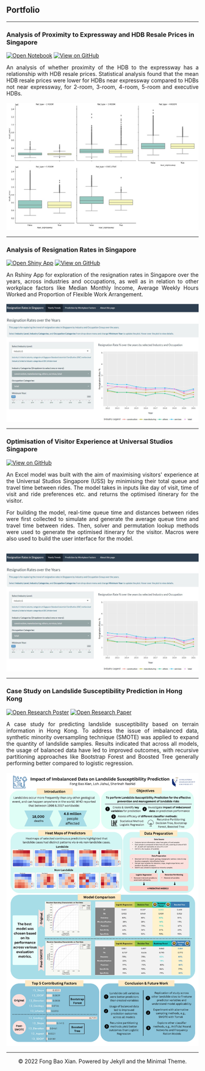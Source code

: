 ## Portfolio

---
### Analysis of Proximity to Expressway and HDB Resale Prices in Singapore

[![Open Notebook](https://img.shields.io/badge/Python-Open%20Notebook-%233776AB?logo=Python)](html/hdb_resale_notebook.html)
[![View on GitHub](https://img.shields.io/badge/Github-View%20on%20Github-%23181717?logo=Github)](https://github.com/fongbx/hdb_resale)

<div style="text-align: justify">
  An analysis of whether proximity of the HDB to the expressway has a relationship with HDB resale prices. Statistical analysis found that the mean HDB resale prices were lower for HDBs near expressway compared to HDBs not near expressway, for 2-room, 3-room, 4-room, 5-room and executive HDBs.
</div>
<br>
<center><img src="images/hdb_resale.JPG"/></center>

---
### Analysis of Resignation Rates in Singapore

[![Open Shiny App](https://img.shields.io/badge/R-Open%20Shiny%20App-%23276DC3?logo=R)](https://fongbx.shinyapps.io/rshiny_app/)
[![View on GitHub](https://img.shields.io/badge/Github-View%20on%20Github-%23181717?logo=Github)](https://github.com/fongbx/resignation_rates)

<div style="text-align: justify">
  An Rshiny App for exploration of the resignation rates in Singapore over the years, across industries and occupations, as well as in relation to other workplace factors like Median Monthly Income, Average Weekly Hours Worked and Proportion of Flexible Work Arrangement.
</div>
<br>
<center><img src="images/Rshiny.JPG"/></center>

---
### Optimisation of Visitor Experience at Universal Studios Singapore

[![View on GitHub](https://img.shields.io/badge/Github-View%20on%20Github-%23181717?logo=Github)](https://github.com/fongbx/resignation_rates)

<div style="text-align: justify">
  An Excel model was built with the aim of maximising visitors' experience at the Universal Studios Singapore (USS) by minimising their total queue and travel time between rides. The model takes in inputs like day of visit, time of visit and ride preferences etc. and returns the optimised itinerary for the visitor.
  
  For building the model, real-time queue time and distances between rides were first collected to simulate and generate the average queue time and travel time between rides. Then, solver and permutation lookup methods were used to generate the optimised itinerary for the visitor. Macros were also used to build the user interface for the model.
</div>
<br>
<center><img src="images/Rshiny.JPG"/></center>

---
### Case Study on Landslide Susceptibility Prediction in Hong Kong

[![Open Research Poster](https://img.shields.io/badge/PDF-Open_Research_Poster-blue?logo=adobe-acrobat-reader&logoColor=white)](pdf/landslide_poster.pdf)
[![Open Research Paper](https://img.shields.io/badge/PDF-Open_Research_Paper-blue?logo=adobe-acrobat-reader&logoColor=white)](pdf/landslide_research_paper.pdf)

<div style="text-align: justify">
  A case study for predicting landslide susceptibility based on terrain information in Hong Kong. To address the issue of imbalanced data, synthetic minority oversampling technique (SMOTE) was applied to expand the quantity of landslide samples. Results indicated that across all models, the usage of balanced data have led to improved outcomes, with recursive partitioning approaches like Bootstrap Forest and Boosted Tree generally performing better compared to logistic regression.
</div>
<br>
<center><img src="images/landslide_poster.jpg"/></center>

---
<center>© 2022 Fong Bao Xian. Powered by Jekyll and the Minimal Theme.</center>
